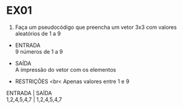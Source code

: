 # EX01

1) Faça um pseudocódigo que preencha um vetor 3x3 com valores aleatórios de 1 a 9

- ENTRADA <br>
  9 números de 1 a 9

- SAÍDA <br>
  A impressão do vetor com os elementos 

- RESTRIÇÕES <br<
  Apenas valores entre 1 e 9

ENTRADA        |    SAÍDA <br>
1,2,4,5,4,7    |    1,2,4,5,4,7
